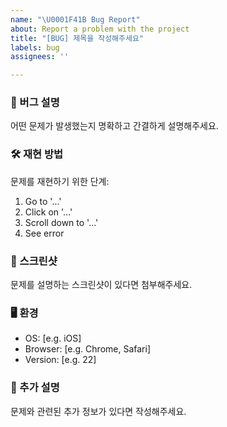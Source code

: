 ```yaml
---
name: "\U0001F41B Bug Report"
about: Report a problem with the project
title: "[BUG] 제목을 작성해주세요"
labels: bug
assignees: ''

---
```


### 🐞 버그 설명
어떤 문제가 발생했는지 명확하고 간결하게 설명해주세요.

### 🛠 재현 방법
문제를 재현하기 위한 단계:
1. Go to '...'
2. Click on '...'
3. Scroll down to '...'
4. See error

### 📸 스크린샷
문제를 설명하는 스크린샷이 있다면 첨부해주세요.

### 🖥 환경
- OS: [e.g. iOS]
- Browser: [e.g. Chrome, Safari]
- Version: [e.g. 22]

### 📝 추가 설명
문제와 관련된 추가 정보가 있다면 작성해주세요.
